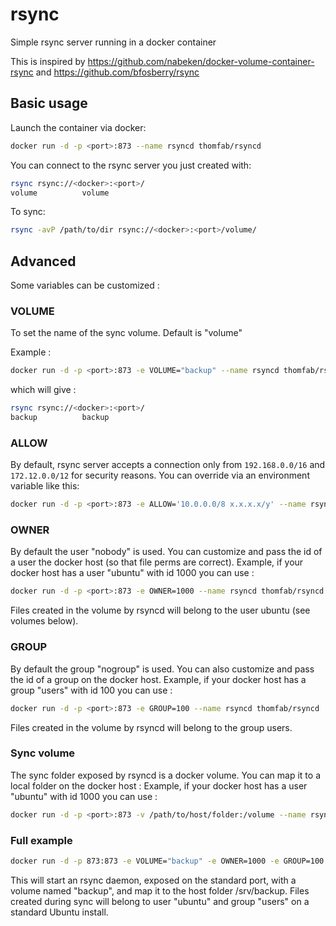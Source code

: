rsync
=====

Simple rsync server running in a docker container

This is inspired by https://github.com/nabeken/docker-volume-container-rsync and https://github.com/bfosberry/rsync

## Basic usage

Launch the container via docker:
```sh
docker run -d -p <port>:873 --name rsyncd thomfab/rsyncd
```

You can connect to the rsync server you just created with:

```sh
rsync rsync://<docker>:<port>/
volume          volume
```

To sync:

```sh
rsync -avP /path/to/dir rsync://<docker>:<port>/volume/
```

## Advanced

Some variables can be customized :

### VOLUME
To set the name of the sync volume. Default is "volume"

Example :
```sh
docker run -d -p <port>:873 -e VOLUME="backup" --name rsyncd thomfab/rsyncd
```
which will give :
```sh
rsync rsync://<docker>:<port>/
backup          backup
```

### ALLOW
By default, rsync server accepts a connection only from `192.168.0.0/16` and `172.12.0.0/12` for security reasons.
You can override via an environment variable like this:

```sh
docker run -d -p <port>:873 -e ALLOW='10.0.0.0/8 x.x.x.x/y' --name rsyncd thomfab/rsyncd
```

### OWNER
By default the user "nobody" is used. You can customize and pass the id of a user the docker host (so that file perms are correct).
Example, if your docker host has a user "ubuntu" with id 1000 you can use :
```sh
docker run -d -p <port>:873 -e OWNER=1000 --name rsyncd thomfab/rsyncd
```
Files created in the volume by rsyncd will belong to the user ubuntu (see volumes below).

### GROUP
By default the group "nogroup" is used. You can also customize and pass the id of a group on the docker host.
Example, if your docker host has a group "users" with id 100 you can use :
```sh
docker run -d -p <port>:873 -e GROUP=100 --name rsyncd thomfab/rsyncd
```
Files created in the volume by rsyncd will belong to the group users.

### Sync volume
The sync folder exposed by rsyncd is a docker volume. You can map it to a local folder on the docker host :
Example, if your docker host has a user "ubuntu" with id 1000 you can use :
```sh
docker run -d -p <port>:873 -v /path/to/host/folder:/volume --name rsyncd thomfab/rsyncd
```

### Full example
```sh
docker run -d -p 873:873 -e VOLUME="backup" -e OWNER=1000 -e GROUP=100 -v /srv/backup:/volume --name rsyncd thomfab/rsyncd
```
This will start an rsync daemon, exposed on the standard port, with a volume named "backup", and map it to the host folder /srv/backup. Files created during sync will belong to user "ubuntu" and group "users" on a standard Ubuntu install.
